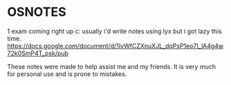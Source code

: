 # OSNOTES
1 exam coming right up c: 
usually i'd write notes using lyx but i got lazy this time. 
https://docs.google.com/document/d/1IvWfCZXnuXJL_dqPsP1eo7I_lA4g4w72k0SmP4T_psk/pub

These notes were made to help assist me and my friends. It is very much for personal use and is prone to mistakes. 
